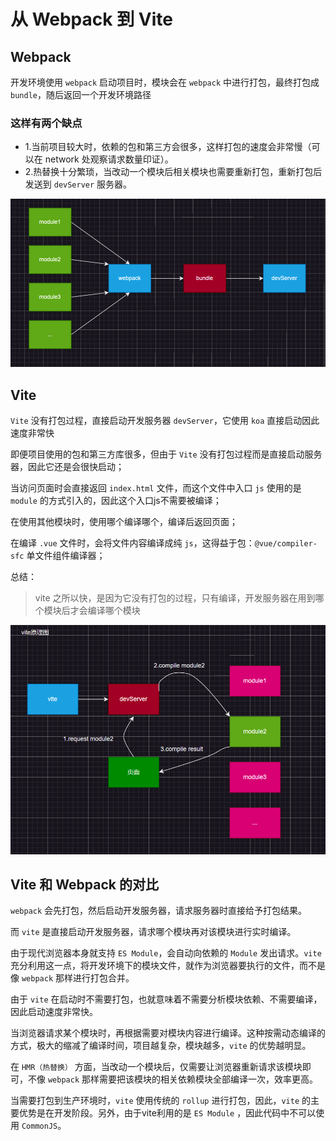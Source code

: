 # 从 Webpack 到 Vite

## Webpack

开发环境使用 `webpack` 启动项目时，模块会在 `webpack` 中进行打包，最终打包成 `bundle`，随后返回一个开发环境路径

### 这样有两个缺点

- 1.当前项目较大时，依赖的包和第三方会很多，这样打包的速度会非常慢（可以在 network 处观察请求数量印证）。
- 2.热替换十分繁琐，当改动一个模块后相关模块也需要重新打包，重新打包后发送到 `devServer` 服务器。

![webpack 原理图](./images/change-webpack.png)

## Vite

`Vite` 没有打包过程，直接启动开发服务器 `devServer`，它使用 `koa` 直接启动因此速度非常快

即便项目使用的包和第三方库很多，但由于 `Vite` 没有打包过程而是直接启动服务器，因此它还是会很快启动；

当访问页面时会直接返回 `index.html` 文件，而这个文件中入口 `js` 使用的是 `module` 的方式引入的，因此这个入口js不需要被编译；

在使用其他模块时，使用哪个编译哪个，编译后返回页面；

在编译 `.vue` 文件时，会将文件内容编译成纯 `js`，这得益于包：`@vue/compiler-sfc` 单文件组件编译器；

总结：

> vite 之所以快，是因为它没有打包的过程，只有编译，开发服务器在用到哪个模块后才会编译哪个模块

![Vite 原理图](./images/change-vite.png)

## Vite 和 Webpack 的对比

`webpack` 会先打包，然后启动开发服务器，请求服务器时直接给予打包结果。

而 `vite` 是直接启动开发服务器，请求哪个模块再对该模块进行实时编译。

由于现代浏览器本身就支持 `ES Module`，会自动向依赖的 `Module` 发出请求。`vite` 充分利用这一点，将开发环境下的模块文件，就作为浏览器要执行的文件，而不是像 `webpack` 那样进行打包合并。

由于 `vite` 在启动时不需要打包，也就意味着不需要分析模块依赖、不需要编译，因此启动速度非常快。

当浏览器请求某个模块时，再根据需要对模块内容进行编译。这种按需动态编译的方式，极大的缩减了编译时间，项目越复杂，模块越多，`vite` 的优势越明显。

在 `HMR（热替换）` 方面，当改动一个模块后，仅需要让浏览器重新请求该模块即可，不像 `webpack` 那样需要把该模块的相关依赖模块全部编译一次，效率更高。

当需要打包到生产环境时，`vite` 使用传统的 `rollup` 进行打包，因此，`vite` 的主要优势是在开发阶段。另外，由于vite利用的是 `ES Module` ，因此代码中不可以使用 `CommonJS`。